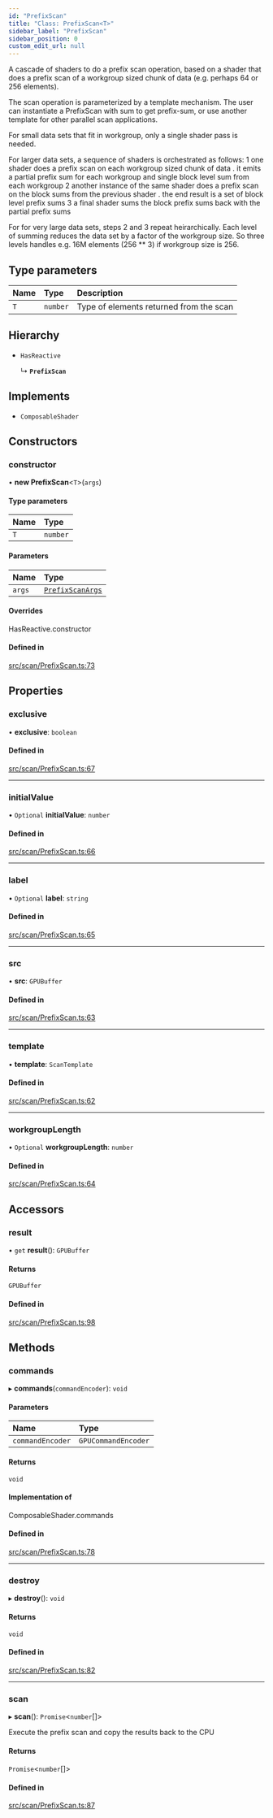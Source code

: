 ```yaml
---
id: "PrefixScan"
title: "Class: PrefixScan<T>"
sidebar_label: "PrefixScan"
sidebar_position: 0
custom_edit_url: null
---
```


A cascade of shaders to do a prefix scan operation, based on a shader that
does a prefix scan of a workgroup sized chunk of data (e.g. perhaps 64 or 256 elements).

The scan operation is parameterized by a template mechanism. The user can
instantiate a PrefixScan with sum to get prefix-sum, or use another template for
other parallel scan applications.

For small data sets that fit in workgroup, only a single shader pass is needed.

For larger data sets, a sequence of shaders is orchestrated as follows:
1 one shader does a prefix scan on each workgroup sized chunk of data
  . it emits a partial prefix sum for each workgroup and single block level sum from each workgroup
2 another instance of the same shader does a prefix scan on the block sums from the previous shader
  . the end result is a set of block level prefix sums
3 a final shader sums the block prefix sums back with the partial prefix sums

For for very large data sets, steps 2 and 3 repeat heirarchically.
Each level of summing reduces the data set by a factor of the workgroup size.
So three levels handles e.g. 16M elements (256 ** 3) if workgroup size is 256.

## Type parameters

| Name | Type | Description |
| :------ | :------ | :------ |
| `T` | `number` | Type of elements returned from the scan |

## Hierarchy

- `HasReactive`

  ↳ **`PrefixScan`**

## Implements

- `ComposableShader`

## Constructors

### constructor

• **new PrefixScan**<`T`\>(`args`)

#### Type parameters

| Name | Type |
| :------ | :------ |
| `T` | `number` |

#### Parameters

| Name | Type |
| :------ | :------ |
| `args` | [`PrefixScanArgs`](../interfaces/PrefixScanArgs.md) |

#### Overrides

HasReactive.constructor

#### Defined in

[src/scan/PrefixScan.ts:73](https://github.com/mighdoll/stoneberry/blob/9af682b/src/scan/PrefixScan.ts#L73)

## Properties

### exclusive

• **exclusive**: `boolean`

#### Defined in

[src/scan/PrefixScan.ts:67](https://github.com/mighdoll/stoneberry/blob/9af682b/src/scan/PrefixScan.ts#L67)

___

### initialValue

• `Optional` **initialValue**: `number`

#### Defined in

[src/scan/PrefixScan.ts:66](https://github.com/mighdoll/stoneberry/blob/9af682b/src/scan/PrefixScan.ts#L66)

___

### label

• `Optional` **label**: `string`

#### Defined in

[src/scan/PrefixScan.ts:65](https://github.com/mighdoll/stoneberry/blob/9af682b/src/scan/PrefixScan.ts#L65)

___

### src

• **src**: `GPUBuffer`

#### Defined in

[src/scan/PrefixScan.ts:63](https://github.com/mighdoll/stoneberry/blob/9af682b/src/scan/PrefixScan.ts#L63)

___

### template

• **template**: `ScanTemplate`

#### Defined in

[src/scan/PrefixScan.ts:62](https://github.com/mighdoll/stoneberry/blob/9af682b/src/scan/PrefixScan.ts#L62)

___

### workgroupLength

• `Optional` **workgroupLength**: `number`

#### Defined in

[src/scan/PrefixScan.ts:64](https://github.com/mighdoll/stoneberry/blob/9af682b/src/scan/PrefixScan.ts#L64)

## Accessors

### result

• `get` **result**(): `GPUBuffer`

#### Returns

`GPUBuffer`

#### Defined in

[src/scan/PrefixScan.ts:98](https://github.com/mighdoll/stoneberry/blob/9af682b/src/scan/PrefixScan.ts#L98)

## Methods

### commands

▸ **commands**(`commandEncoder`): `void`

#### Parameters

| Name | Type |
| :------ | :------ |
| `commandEncoder` | `GPUCommandEncoder` |

#### Returns

`void`

#### Implementation of

ComposableShader.commands

#### Defined in

[src/scan/PrefixScan.ts:78](https://github.com/mighdoll/stoneberry/blob/9af682b/src/scan/PrefixScan.ts#L78)

___

### destroy

▸ **destroy**(): `void`

#### Returns

`void`

#### Defined in

[src/scan/PrefixScan.ts:82](https://github.com/mighdoll/stoneberry/blob/9af682b/src/scan/PrefixScan.ts#L82)

___

### scan

▸ **scan**(): `Promise`<`number`[]\>

Execute the prefix scan and copy the results back to the CPU

#### Returns

`Promise`<`number`[]\>

#### Defined in

[src/scan/PrefixScan.ts:87](https://github.com/mighdoll/stoneberry/blob/9af682b/src/scan/PrefixScan.ts#L87)
